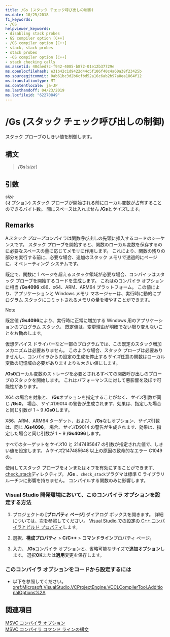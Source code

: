 ```yaml
---
title: /Gs (スタック チェック呼び出しの制御)
ms.date: 10/25/2018
f1_keywords:
- /GS
helpviewer_keywords:
- disabling stack probes
- GS compiler option [C++]
- /GS compiler option [C++]
- stack, stack probes
- stack probes
- -GS compiler option [C++]
- stack checking calls
ms.assetid: 40daed7c-f942-4085-b872-01e12b37729e
ms.openlocfilehash: e31b42c1d9422d44c5f106f40c4a60a38f23425b
ms.sourcegitcommit: 0ab61bc3d2b6cfbd52a16c6ab2b97a8ea1864f12
ms.translationtype: MT
ms.contentlocale: ja-JP
ms.lasthandoff: 04/23/2019
ms.locfileid: "62270849"
---
```

# <a name="gs-control-stack-checking-calls"></a>/Gs (スタック チェック呼び出しの制御)

スタック プローブのしきい値を制御します。

## <a name="syntax"></a>構文

> **/Gs**[*size*]

## <a name="arguments"></a>引数

*size*<br/>
(オプション) スタック プローブが開始される前にローカル変数が占有することのできるバイト数。 間にスペースは入れません **/Gs**と*サイズ*します。

## <a name="remarks"></a>Remarks

A*スタック プローブ*コンパイラは関数呼び出しの先頭に挿入するコードのシーケンスです。 スタック プローブを開始すると、関数のローカル変数を保存するのに必要なスペースの量に応じてメモリに作用します。 これにより、関数の残りの部分を実行する前に、必要な場合、追加のスタック メモリで透過的にページに、オペレーティング システムです。

既定で、関数に 1 ページを超えるスタック領域が必要な場合、コンパイラはスタック プローブを開始するコードを生成します。 これはのコンパイラ オプションに相当 **/Gs4096** x86、x64、ARM、ARM64 プラットフォーム。 この値により、アプリケーションと Windows メモリ マネージャーは、実行時に動的にプログラム スタックにコミットされるメモリの量を増やすことができます。

> [!NOTE]
> 既定値 **/Gs4096**により、実行時に正常に増加する Windows 用のアプリケーションのプログラム スタック。 既定値は、変更理由が明確でない限り変えないことをお勧めします。

仮想デバイス ドライバーなど一部のプログラムでは、この既定のスタック増加メカニズムは必要ありません。 このような場合、スタック プローブは必要ありませんし、コンパイラからの設定の生成を停止する*サイズ*任意の関数はローカル変数の記憶域の必要がありますよりも大きい値にします。

**/Gs0**ローカル変数のストレージを必要とされるすべての関数呼び出しのプローブのスタックを開始します。 これはパフォーマンスに対して悪影響を及ぼす可能性があります。

X64 の場合を対象と、 **/Gs**オプションを指定することがなく、*サイズ*引数が同じ **/Gs0**。 場合、*サイズ*D9014 の警告が生成されます、効果は、指定した場合と同じ引数が 1 ~ 9 **/Gs0**します。

X86、ARM、ARM64 ターゲット、および、 **/Gs**なしオプション、*サイズ*引数は、同じ **/Gs4096**。 場合、*サイズ*D9014 の警告が生成されます、効果は、指定した場合と同じ引数が 1 ~ 9 **/Gs4096**します。

すべてのターゲットを*サイズ*10 と 2147485647 の引数が指定された値で、しきい値を設定します。 A*サイズ*2147485648 以上の原因の致命的なエラー C1049 の。

使用してスタック プローブをオンまたはオフを有効にすることができます、 [check_stack](../../preprocessor/check-stack.md)ディレクティブ。 **/Gs** 、`check_stack`プラグマは標準 C ライブラリ ルーチンに影響を持ちません。 コンパイルする関数のみに影響します。

### <a name="to-set-this-compiler-option-in-the-visual-studio-development-environment"></a>Visual Studio 開発環境において、このコンパイラ オプションを設定する方法

1. プロジェクトの **[プロパティ ページ]** ダイアログ ボックスを開きます。 詳細については、次を参照してください。 [Visual Studio での設定の C++ コンパイラとビルド プロパティ](../working-with-project-properties.md)します。

1. 選択、**構成プロパティ** > **C/C++** > **コマンドライン**プロパティ ページ。

1. 入力、 **/Gs**コンパイラ オプションと、省略可能なサイズで**追加オプション**します。 選択**OK**または**適用**変更を保存します。

### <a name="to-set-this-compiler-option-programmatically"></a>このコンパイラ オプションをコードから設定するには

- 以下を参照してください。<xref:Microsoft.VisualStudio.VCProjectEngine.VCCLCompilerTool.AdditionalOptions%2A>

## <a name="see-also"></a>関連項目

[MSVC コンパイラ オプション](compiler-options.md)<br/>
[MSVC コンパイラ コマンド ラインの構文](compiler-command-line-syntax.md)
